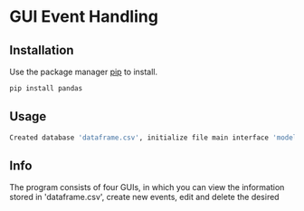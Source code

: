 # GUI Event Handling


## Installation

Use the package manager [pip](https://pip.pypa.io/en/stable/) to install.

```bash
pip install pandas
```

## Usage

```bash
Created database 'dataframe.csv', initialize file main interface 'model_menu.py'
```

## Info

The program consists of four GUIs, in which you can view the information stored in 'dataframe.csv', create new events, edit and delete the desired 
